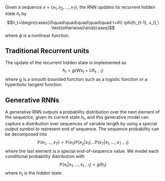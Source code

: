 Given a sequence $x=(x_1,x_2,...,x_T)$, the RNN updates its recurrent hidden state $h_t$ by 
$$h_t=\begin{cases}0\quad\quad\quad\quad\quad t=0\\ \phi(h_{t-1}, x_t),\ \text{otherwise}\end{cases}$$
where $\phi$ is a nonlinear function.

## Traditional Recurrent units
The update of the recurrent hidden state is implemented as 
$$h_t=g(Wx_t+Uh_{t-1})$$
where g is a smooth bounded function such as a logistic function or a hyperbolic tangent function

## Generative RNNs
A generative RNN outputs a probability distribution over the next element of the sequence, given its current state $h_t$, and this generative model can capture a distribution over sequences of variable length by using a special output symbol to represent end of sequence. The sequence probability can be decomposed into 
$$\mathbb P(x_1,...,x_T)=\mathbb P(x_1)\mathbb P(x_2|x_1)\mathbb ...\mathbb P(x_T|x_1,...,x_{T-1})$$
where the last element is a special end-of-sequence value. We model each conditional probability distribution with 
$$\mathbb P(x_t|x_1,...,x_{t-1})=g(h_t)$$
where $h_t$ is the hidden state. 

